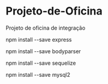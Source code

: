 # Projeto-de-Oficina
Projeto de oficina de integração 

npm install --save express

npm install --save bodyparser

npm install --save sequelize

npm install --save mysql2
